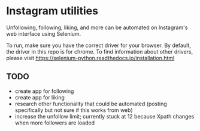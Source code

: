 # Instagram utilities

Unfollowing, following, liking, and more can be automated on Instagram's web interface using Selenium.

To run, make sure you have the correct driver for your browser. By default, the driver in this repo is for chrome. To find information about other drivers, please visit https://selenium-python.readthedocs.io/installation.html

## TODO 
- create app for following
- create app for liking
- research other functionality that could be automated (posting specifically but not sure if this works from web)
- increase the unfollow limit; currently stuck at 12 because Xpath changes when more followers are loaded
